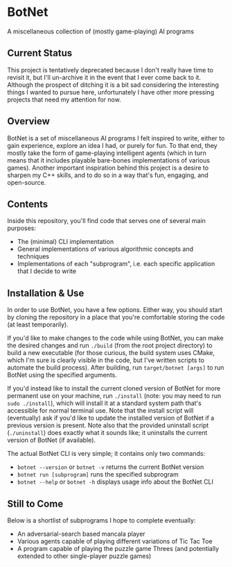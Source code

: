 # BotNet
A miscellaneous collection of (mostly game-playing) AI programs

## Current Status
This project is tentatively deprecated because I don't really have time to revisit it, but I'll un-archive it in the event that I ever come back to it. Although the prospect of ditching it is a bit sad considering the interesting things I wanted to pursue here, unfortunately I have other more pressing projects that need my attention for now.

## Overview
BotNet is a set of miscellaneous AI programs I felt inspired to write, either to gain experience, explore an idea I had, or purely for fun. To that end, they mostly take the form of game-playing intelligent agents (which in turn means that it includes playable bare-bones implementations of various games). Another important inspiration behind this project is a desire to sharpen my C++ skills, and to do so in a way that's fun, engaging, and open-source.

## Contents
Inside this repository, you'll find code that serves one of several main purposes:
* The (minimal) CLI implementation
* General implementations of various algorithmic concepts and techniques
* Implementations of each "subprogram", i.e. each specific application that I decide to write

## Installation & Use
In order to use BotNet, you have a few options. Either way, you should start by cloning the repository in a place that you're comfortable storing the code (at least temporarily).

If you'd like to make changes to the code while using BotNet, you can make the desired changes and run `./build` (from the root project directory) to build a new executable (for those curious, the build system uses CMake, which I'm sure is clearly visible in the code, but I've written scripts to automate the build process). After building, run `target/botnet [args]` to run BotNet using the specified arguments.

If you'd instead like to install the current cloned version of BotNet for more permanent use on your machine, run `./install` (note: you may need to run `sudo ./install`), which will install it at a standard system path that's accessible for normal terminal use. Note that the install script will (eventually) ask if you'd like to update the installed version of BotNet if a previous version is present. Note also that the provided uninstall script (`./uninstall`) does exactly what it sounds like; it uninstalls the current version of BotNet (if available).

The actual BotNet CLI is very simple; it contains only two commands:
* `botnet --version` or `botnet -v` returns the current BotNet version
* `botnet run [subprogram]` runs the specified subprogram
* `botnet --help` or `botnet -h` displays usage info about the BotNet CLI

## Still to Come
Below is a shortlist of subprograms I hope to complete eventually:
* An adversarial-search based mancala player
* Various agents capable of playing different variations of Tic Tac Toe
* A program capable of playing the puzzle game Threes (and potentially extended to other single-player puzzle games)
